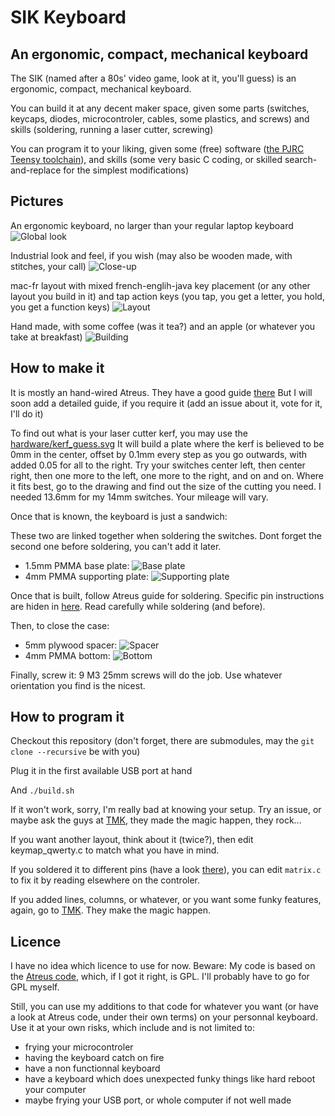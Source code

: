 # SIK Keyboard

## An ergonomic, compact, mechanical keyboard

The SIK (named after a 80s' video game, look at it, you'll guess) is an ergonomic, compact, mechanical keyboard.

You can build it at any decent maker space, given some parts (switches, keycaps, diodes, microcontroler, cables, some plastics, and screws) and skills (soldering, running a laser cutter, screwing)

You can program it to your liking, given some (free) software ([the PJRC Teensy toolchain](https://www.pjrc.com/teensy/gcc.html)), and skills (some very basic C coding, or skilled search-and-replace for the simplest modifications)

## Pictures

An ergonomic keyboard, no larger than your regular laptop keyboard
![Global look](doc/images/final-1.jpg)

Industrial look and feel, if you wish (may also be wooden made, with stitches, your call)
![Close-up](doc/images/final-2.jpg)

mac-fr layout with mixed french-englih-java key placement (or any other layout you build in it) and tap action keys (you tap, you get a letter, you hold, you get a function keys)
![Layout](doc/images/layout.png)

Hand made, with some coffee (was it tea?) and an apple (or whatever you take at breakfast)
![Building](doc/images/soudure-3.jpg)

## How to make it

It is mostly an hand-wired Atreus. They have a good guide [there](https://atreus.technomancy.us/assembly-hand-wired.pdf) But I will soon add a detailed guide, if you require it (add an issue about it, vote for it, I'll do it)

To find out what is your laser cutter kerf, you may use the [hardware/kerf_guess.svg](hardware/kerf_guess.svg) It will build a plate where the kerf is believed to be 0mm in the center, offset by 0.1mm every step as you go outwards, with added 0.05 for all to the right. Try your switches center left, then center right, then one more to the left, one more to the right, and on and on. Where it fits best, go to the drawing and find out the size of the cutting you need. I needed 13.6mm for my 14mm switches. Your mileage will vary.

Once that is known, the keyboard is just a sandwich:

These two are linked together when soldering the switches. Dont forget the second one before soldering, you can't add it later.
- 1.5mm PMMA base plate: ![Base plate](hardware/base_plate.png)
- 4mm PMMA supporting plate:  ![Supporting plate](hardware/supporting_plate.png)

Once that is built, follow Atreus guide for soldering. Specific pin instructions are hiden in [here](matrix.c). Read carefully while soldering (and before).

Then, to close the case:
- 5mm plywood spacer: ![Spacer](hardware/spacer.png)
- 4mm PMMA bottom: ![Bottom](hardware/bottom.png)

Finally, screw it: 9 M3 25mm screws will do the job. Use whatever orientation you find is the nicest.

## How to program it

Checkout this repository (don't forget, there are submodules, may the `git clone --recursive` be with you)

Plug it in the first available USB port at hand

And `./build.sh`

If it won't work, sorry, I'm really bad at knowing your setup. Try an issue, or maybe ask the guys at [TMK]((https://github.com/tmk/tmk_core)), they made the magic happen, they rock...

If you want another layout, think about it (twice?), then edit keymap_qwerty.c to match what you have in mind.

If you soldered it to different pins (have a look [there](matrix.c)), you can edit `matrix.c` to fix it by reading elsewhere on the controler.

If you added lines, columns, or whatever, or you want some funky features, again, go to [TMK](https://github.com/tmk/tmk_core). They make the magic happen.

## Licence

I have no idea which licence to use for now. Beware: My code is based on the [Atreus code](https://github.com/technomancy/tmk_keyboard/tree/atreus), which, if I got it right, is GPL. I'll probably have to go for GPL myself.

Still, you can use my additions to that code for whatever you want (or have a look at Atreus code, under their own terms) on your personnal keyboard. Use it at your own risks, which include and is not limited to:
- frying your microcontroler
- having the keyboard catch on fire
- have a non functionnal keyboard
- have a keyboard which does unexpected funky things like hard reboot your computer
- maybe frying your USB port, or whole computer if not well made
